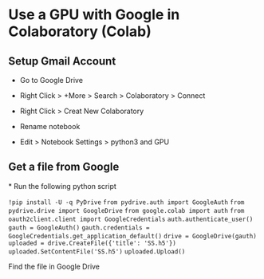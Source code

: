 <h1>Use a GPU with Google in Colaboratory (Colab)</h1>

<h2>Setup Gmail Account</h2>

* Go to Google Drive

* Right Click > +More > Search > Colaboratory > Connect

* Right Click > Creat New Colaboratory

* Rename notebook

* Edit > Notebook Settings > python3 and GPU


<h2>Get a file from Google</h2>
* Run the following python script

`!pip install -U -q PyDrive`
`from pydrive.auth import GoogleAuth`
`from pydrive.drive import GoogleDrive`
`from google.colab import auth`
`from oauth2client.client import GoogleCredentials`
`auth.authenticate_user()`
`gauth = GoogleAuth()`
`gauth.credentials = GoogleCredentials.get_application_default()`
`drive = GoogleDrive(gauth)`
`uploaded = drive.CreateFile({'title': 'SS.h5'})`
`uploaded.SetContentFile('SS.h5')`
`uploaded.Upload()`

Find the file in Google Drive
